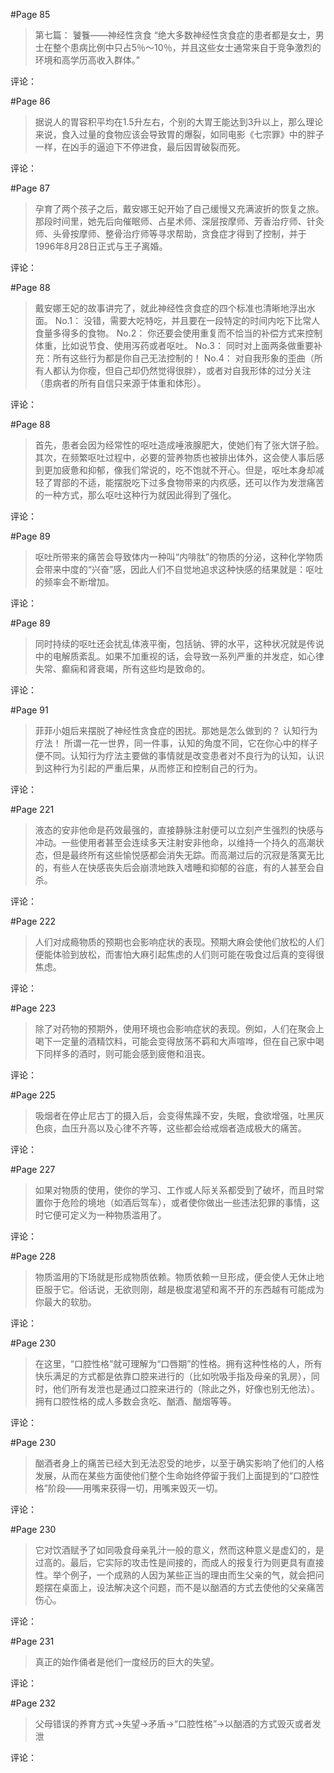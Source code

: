 #Page 85 
> 第七篇： 饕餮——神经性贪食 “绝大多数神经性贪食症的患者都是女士，男士在整个患病比例中只占5％～10％，并且这些女士通常来自于竞争激烈的环境和高学历高收入群体。” 

评论：

#Page 86 
> 据说人的胃容积平均在1.5升左右，个别的大胃王能达到3升以上，那么理论来说，食入过量的食物应该会导致胃的爆裂，如同电影《七宗罪》中的胖子一样，在凶手的逼迫下不停进食，最后因胃破裂而死。 

评论：

#Page 87 
> 孕育了两个孩子之后，戴安娜王妃开始了自己缓慢又充满波折的恢复之旅。那段时间里，她先后向催眠师、占星术师、深层按摩师、芳香治疗师、针灸师、头骨按摩师、整骨治疗师等寻求帮助，贪食症才得到了控制，并于1996年8月28日正式与王子离婚。 

评论：

#Page 88 
> 戴安娜王妃的故事讲完了，就此神经性贪食症的四个标准也清晰地浮出水面。 No.1： 没错，需要大吃特吃，并且要在一段特定的时间内吃下比常人食量多得多的食物。 No.2： 你还要会使用重复而不恰当的补偿方式来控制体重，比如说节食、使用泻药或者呕吐。 No.3： 同时对上面两条做重要补充：所有这些行为都是你自己无法控制的！ No.4： 对自我形象的歪曲（所有人都认为你瘦，但自己却仍然觉得很胖），或者对自我形体的过分关注（患病者的所有自信只来源于体重和体形）。 

评论：

#Page 88 
> 首先，患者会因为经常性的呕吐造成唾液腺肥大，使她们有了张大饼子脸。 其次，在频繁呕吐过程中，必要的营养物质也被排出体外，这会使人事后感到更加疲惫和抑郁，像我们常说的，吃不饱就不开心。但是，呕吐本身却减轻了胃部的不适，能摆脱吃下过多食物带来的内疚感，还可以作为发泄痛苦的一种方式，那么呕吐这种行为就因此得到了强化。 

评论：

#Page 89 
> 呕吐所带来的痛苦会导致体内一种叫“内啡肽”的物质的分泌，这种化学物质会带来中度的“兴奋”感，因此人们不自觉地追求这种快感的结果就是：呕吐的频率会不断增加。 

评论：

#Page 89 
> 同时持续的呕吐还会扰乱体液平衡，包括钠、钾的水平，这种状况就是传说中的电解质紊乱。如果不加重视的话，会导致一系列严重的并发症，如心律失常、癫痫和肾衰竭，所有这些均是致命的。 

评论：

#Page 91 
> 菲菲小姐后来摆脱了神经性贪食症的困扰。那她是怎么做到的？ 认知行为疗法！ 所谓一花一世界，同一件事，认知的角度不同，它在你心中的样子便不同。认知行为疗法主要做的事情就是改变患者对不良行为的认知，认识到这种行为引起的严重后果，从而修正和控制自己的行为。 

评论：

#Page 221 
> 液态的安非他命是药效最强的，直接静脉注射便可以立刻产生强烈的快感与冲动。一些使用者甚至会连续多天注射安非他命，以维持一个持久的高潮状态，但是最终所有这些愉悦感都会消失无踪。而高潮过后的沉寂是落寞无比的，有些人在快感丧失后会崩溃地跌入嗜睡和抑郁的谷底，有的人甚至会自杀。 

评论：

#Page 222 
> 人们对成瘾物质的预期也会影响症状的表现。预期大麻会使他们放松的人们便能体验到放松，而害怕大麻引起焦虑的人们则可能在吸食过后真的变得很焦虑。 

评论：

#Page 223 
> 除了对药物的预期外，使用环境也会影响症状的表现。例如，人们在聚会上喝下一定量的酒精饮料，可能会变得放荡不羁和大声喧哗，但在自己家中喝下同样多的酒时，则可能会感到疲倦和沮丧。 

评论：

#Page 225 
> 吸烟者在停止尼古丁的摄入后，会变得焦躁不安，失眠，食欲增强，吐黑灰色痰，血压升高以及心律不齐等，这些都会给戒烟者造成极大的痛苦。 

评论：

#Page 227 
> 如果对物质的使用，使你的学习、工作或人际关系都受到了破坏，而且时常置你于危险的境地（如酒后驾车），或者使你做出一些违法犯罪的事情，这时它便可定义为一种物质滥用了。 

评论：

#Page 228 
> 物质滥用的下场就是形成物质依赖。物质依赖一旦形成，便会使人无休止地臣服于它。俗话说，无欲则刚，越是极度渴望和离不开的东西越有可能成为你最大的软肋。 

评论：

#Page 230 
> 在这里，“口腔性格”就可理解为“口唇期”的性格。拥有这种性格的人，所有快乐满足的方式都是依靠口腔来进行的（比如吮吸手指及母亲的乳房），同时，他们所有发泄也是通过口腔来进行的（除此之外，好像也别无他法）。拥有口腔性格的成人多数会贪吃、酗酒、酗烟等等。 

评论：

#Page 230 
> 酗酒者身上的痛苦已经大到无法忍受的地步，以至于确实影响了他们的人格发展，从而在某些方面使他们整个生命始终停留于我们上面提到的“口腔性格”阶段——用嘴来获得一切，用嘴来毁灭一切。 

评论：

#Page 230 
> 它对饮酒赋予了如同吸食母亲乳汁一般的意义，然而这种意义是虚幻的，是过高的。最后，它实际的攻击性是间接的，而成人的报复行为则更具有直接性。举个例子，一个成熟的人因为某些正当的理由而生父亲的气，就会把问题摆在桌面上，设法解决这个问题，而不是以酗酒的方式去使他的父亲痛苦伤心。 

评论：

#Page 231 
> 真正的始作俑者是他们一度经历的巨大的失望。 

评论：

#Page 232 
> 父母错误的养育方式→失望→矛盾→“口腔性格”→以酗酒的方式毁灭或者发泄 

评论：

